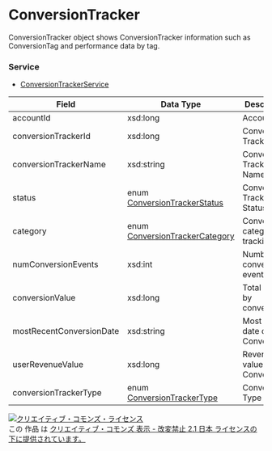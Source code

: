 # ConversionTracker
ConversionTracker object shows ConversionTracker information such as ConversionTag and performance data by tag.
### Service
+ [ConversionTrackerService](../services/ConversionTrackerService.md)

| Field | Data Type | Description | ADD | SET | 
|---|---|---|---|---|
| accountId| xsd:long| Account ID| Req| Req |
| conversionTrackerId| xsd:long| Conversion Tracker ID| -| Req |
| conversionTrackerName| xsd:string| Conversion Tracker Name| Req| Opt(Updatable) |
| status| enum <a href="./ConversionTrackerStatus.md">ConversionTrackerStatus</a>| Conversion Tracker Status| Req| Opt(Updatable) |
| category| enum <a href="./ConversionTrackerCategory.md">ConversionTrackerCategory</a>| Conversion category for tracking.| Req| Opt(Updatable) |
| numConversionEvents| xsd:int| Number of conversion events.| -| - |
| conversionValue| xsd:long| Total sales by conversion.| -| - |
| mostRecentConversionDate| xsd:string| Most recent date of Conversion| -| - |
| userRevenueValue| xsd:long| Revenue value for Conversions.| Opt(Default: 0)| Opt(Updatable) |
| conversionTrackerType| enum <a href="./ConversionTrackerType.md">ConversionTrackerType</a>| Conversion Type| Req| Req |
<a rel="license" href="http://creativecommons.org/licenses/by-nd/2.1/jp/"><img alt="クリエイティブ・コモンズ・ライセンス" style="border-width:0" src="https://i.creativecommons.org/l/by-nd/2.1/jp/88x31.png" /></a><br />この 作品 は <a rel="license" href="http://creativecommons.org/licenses/by-nd/2.1/jp/">クリエイティブ・コモンズ 表示 - 改変禁止 2.1 日本 ライセンスの下に提供されています。</a>
